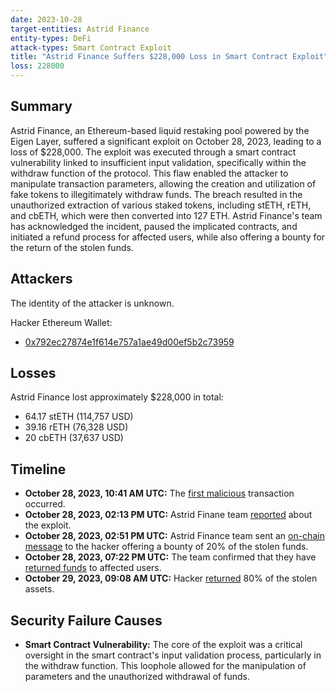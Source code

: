 ```yaml
---
date: 2023-10-28
target-entities: Astrid Finance
entity-types: DeFi
attack-types: Smart Contract Exploit
title: "Astrid Finance Suffers $228,000 Loss in Smart Contract Exploit"
loss: 228000
---
```


## Summary

Astrid Finance, an Ethereum-based liquid restaking pool powered by the Eigen Layer, suffered a significant exploit on October 28, 2023, leading to a loss of $228,000. The exploit was executed through a smart contract vulnerability linked to insufficient input validation, specifically within the withdraw function of the protocol. This flaw enabled the attacker to manipulate transaction parameters, allowing the creation and utilization of fake tokens to illegitimately withdraw funds. The breach resulted in the unauthorized extraction of various staked tokens, including stETH, rETH, and cbETH, which were then converted into 127 ETH. Astrid Finance's team has acknowledged the incident, paused the implicated contracts, and initiated a refund process for affected users, while also offering a bounty for the return of the stolen funds.

## Attackers

The identity of the attacker is unknown.

Hacker Ethereum Wallet:

- [0x792ec27874e1f614e757a1ae49d00ef5b2c73959](https://etherscan.io/address/0x792ec27874e1f614e757a1ae49d00ef5b2c73959)

## Losses

Astrid Finance lost approximately $228,000 in total:

- 64.17 stETH (114,757 USD)
- 39.16 rETH (76,328 USD)
- 20 cbETH (37,637 USD)

## Timeline

- **October 28, 2023, 10:41 AM UTC:** The [first malicious](https://etherscan.io/tx/0x8af9b5fb3e2e3df8659ffb2e0f0c1f4c90d5a80f4f6fccef143b823ce673fb60) transaction occurred.
- **October 28, 2023, 02:13 PM UTC:** Astrid Finane team [reported](https://twitter.com/AstridFinance/status/1718254655288066501) about the exploit.
- **October 28, 2023, 02:51 PM UTC:** Astrid Finance team sent an [on-chain message](https://etherscan.io/tx/0xa56fdb1fc7c192b23cda44901d2871289cf28831cb94ccc731d089d4fb593793) to the hacker offering a bounty of 20% of the stolen funds.
- **October 28, 2023, 07:22 PM UTC:** The team confirmed that they have [returned funds](https://twitter.com/AstridFinance/status/1718332313380303195) to affected users. 
- **October 29, 2023, 09:08 AM UTC:** Hacker [returned](https://etherscan.io/tx/0x27cbd5f2f12067bcc9be3bafa9140b849ee1ee68ae5329c2a4ba789685111ad7) 80% of the stolen assets.

## Security Failure Causes

- **Smart Contract Vulnerability:** The core of the exploit was a critical oversight in the smart contract's input validation process, particularly in the withdraw function. This loophole allowed for the manipulation of parameters and the unauthorized withdrawal of funds.
